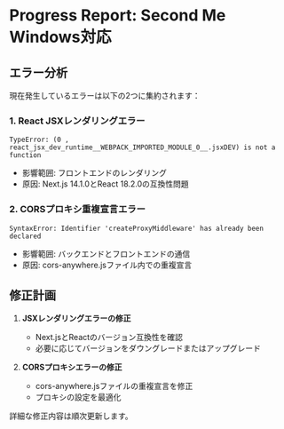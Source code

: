 # Progress Report: Second Me Windows対応

## エラー分析

現在発生しているエラーは以下の2つに集約されます：

### 1. React JSXレンダリングエラー
```
TypeError: (0 , react_jsx_dev_runtime__WEBPACK_IMPORTED_MODULE_0__.jsxDEV) is not a function
```
- 影響範囲: フロントエンドのレンダリング
- 原因: Next.js 14.1.0とReact 18.2.0の互換性問題

### 2. CORSプロキシ重複宣言エラー
```
SyntaxError: Identifier 'createProxyMiddleware' has already been declared
```
- 影響範囲: バックエンドとフロントエンドの通信
- 原因: cors-anywhere.jsファイル内での重複宣言

## 修正計画

1. **JSXレンダリングエラーの修正**
   - Next.jsとReactのバージョン互換性を確認
   - 必要に応じてバージョンをダウングレードまたはアップグレード

2. **CORSプロキシエラーの修正**
   - cors-anywhere.jsファイルの重複宣言を修正
   - プロキシの設定を最適化

詳細な修正内容は順次更新します。
